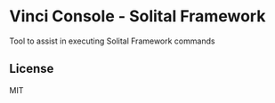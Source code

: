 # Vinci Console - Solital Framework

Tool to assist in executing Solital Framework commands

## License

MIT